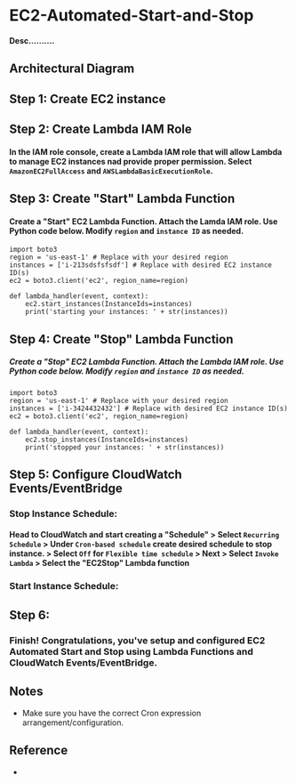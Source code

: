 # EC2-Automated-Start-and-Stop
#### Desc..........

## Architectural Diagram


## Step 1: Create EC2 instance

## Step 2: Create Lambda IAM Role
#### In the IAM role console, create a Lambda IAM role that will allow Lambda to manage EC2 instances nad provide proper permission. Select `AmazonEC2FullAccess` and `AWSLambdaBasicExecutionRole`.



## Step 3: Create "Start" Lambda Function
#### Create a "Start" EC2 Lambda Function. Attach the Lamda IAM role. Use Python code below. Modify `region` and `instance ID` as needed.

```
import boto3 
region = 'us-east-1' # Replace with your desired region
instances = ['i-213sdsfsfsdf'] # Replace with desired EC2 instance ID(s)
ec2 = boto3.client('ec2', region_name=region) 

def lambda_handler(event, context): 
    ec2.start_instances(InstanceIds=instances) 
    print('starting your instances: ' + str(instances)) 
```

## Step 4: Create "Stop" Lambda Function
##### Create a "Stop" EC2 Lambda Function. Attach the Lambda IAM role. Use Python code below. Modify `region` and `instance ID` as needed.

```
import boto3 
region = 'us-east-1' # Replace with your desired region
instances = ['i-3424432432'] # Replace with desired EC2 instance ID(s)
ec2 = boto3.client('ec2', region_name=region) 

def lambda_handler(event, context): 
    ec2.stop_instances(InstanceIds=instances) 
    print('stopped your instances: ' + str(instances))
```

## Step 5: Configure CloudWatch Events/EventBridge 
### Stop Instance Schedule:
#### Head to CloudWatch and start creating a "Schedule" > Select `Recurring Schedule` > Under `Cron-based schedule` create desired schedule to stop instance. > Select `Off` for `Flexible time schedule` > Next > Select `Invoke Lambda` > Select the "EC2Stop" Lambda function 

### Start Instance Schedule:

## Step 6: 
#####


### Finish! Congratulations, you've setup and configured EC2 Automated Start and Stop using Lambda Functions and CloudWatch Events/EventBridge. 
## Notes
* Make sure you have the correct Cron expression arrangement/configuration.

## Reference 
*
